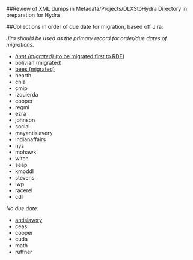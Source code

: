 ##Review of XML dumps in Metadata/Projects/DLXStoHydra Directory in preparation for Hydra

##Collections in order of due date for migration, based off Jira:

*Jira should be used as the primary record for order/due dates of migrations.*

- [*hunt (migrated)* (to be migrated first to RDF)](Collections/Hunt.md)
- bolivian (migrated)
- [bees (migrated)](Collections/Bees.md)
- hearth
- chla
- cmip
- izquierda
- cooper
- regmi
- ezra
- johnson
- social
- mayantislavery
- indianaffairs
- nys
- mohawk
- witch
- seap
- kmoddl
- stevens
- iwp
- racerel
- cdl

*No due date:*

- [antislavery](Collections/Antislavery.md)
- ceas
- cooper
- cuda
- math
- ruffner

